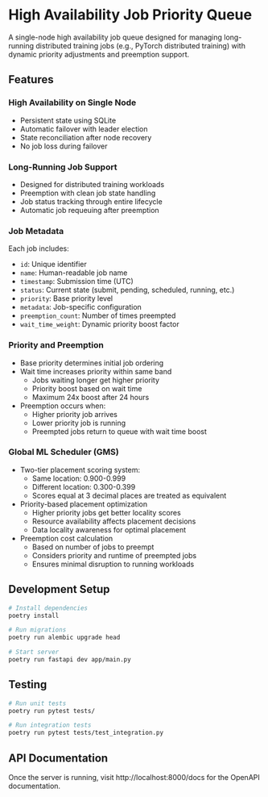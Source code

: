 # High Availability Job Priority Queue

A single-node high availability job queue designed for managing long-running distributed training jobs (e.g., PyTorch distributed training) with dynamic priority adjustments and preemption support.

## Features

### High Availability on Single Node
- Persistent state using SQLite
- Automatic failover with leader election
- State reconciliation after node recovery
- No job loss during failover

### Long-Running Job Support
- Designed for distributed training workloads
- Preemption with clean job state handling
- Job status tracking through entire lifecycle
- Automatic job requeuing after preemption

### Job Metadata
Each job includes:
- `id`: Unique identifier
- `name`: Human-readable job name
- `timestamp`: Submission time (UTC)
- `status`: Current state (submit, pending, scheduled, running, etc.)
- `priority`: Base priority level
- `metadata`: Job-specific configuration
- `preemption_count`: Number of times preempted
- `wait_time_weight`: Dynamic priority boost factor

### Priority and Preemption
- Base priority determines initial job ordering
- Wait time increases priority within same band
  - Jobs waiting longer get higher priority
  - Priority boost based on wait time
  - Maximum 24x boost after 24 hours
- Preemption occurs when:
  - Higher priority job arrives
  - Lower priority job is running
  - Preempted jobs return to queue with wait time boost

### Global ML Scheduler (GMS)
- Two-tier placement scoring system:
  - Same location: 0.900-0.999
  - Different location: 0.300-0.399
  - Scores equal at 3 decimal places are treated as equivalent
- Priority-based placement optimization
  - Higher priority jobs get better locality scores
  - Resource availability affects placement decisions
  - Data locality awareness for optimal placement
- Preemption cost calculation
  - Based on number of jobs to preempt
  - Considers priority and runtime of preempted jobs
  - Ensures minimal disruption to running workloads

## Development Setup
```bash
# Install dependencies
poetry install

# Run migrations
poetry run alembic upgrade head

# Start server
poetry run fastapi dev app/main.py
```

## Testing
```bash
# Run unit tests
poetry run pytest tests/

# Run integration tests
poetry run pytest tests/test_integration.py
```

## API Documentation
Once the server is running, visit http://localhost:8000/docs for the OpenAPI documentation.
